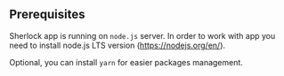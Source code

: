 ## Prerequisites

Sherlock app is running on `node.js` server. In order to work with app you need to install node.js LTS version (https://nodejs.org/en/).

Optional, you can install `yarn` for easier packages management.
